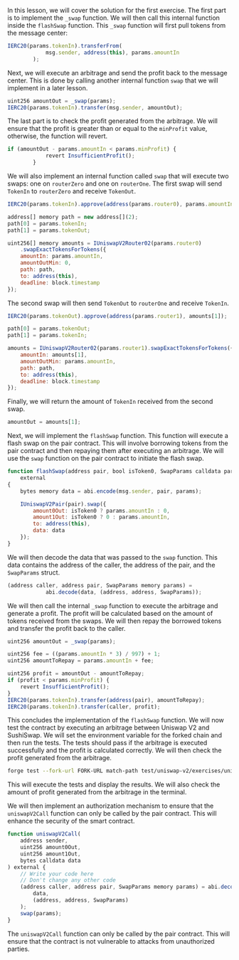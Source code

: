 In this lesson, we will cover the solution for the first exercise. The first part is to implement the `_swap` function. We will then call this internal function inside the `flashSwap` function. This `_swap` function will first pull tokens from the message center:

```javascript
IERC20(params.tokenIn).transferFrom(
            msg.sender, address(this), params.amountIn
        );
```

Next, we will execute an arbitrage and send the profit back to the message center. This is done by calling another internal function `swap` that we will implement in a later lesson.

```javascript
uint256 amountOut = _swap(params);
IERC20(params.tokenIn).transfer(msg.sender, amountOut);
```

The last part is to check the profit generated from the arbitrage. We will ensure that the profit is greater than or equal to the `minProfit` value, otherwise, the function will revert.

```javascript
if (amountOut - params.amountIn < params.minProfit) {
            revert InsufficientProfit();
        }
```

We will also implement an internal function called `swap` that will execute two swaps: one on `routerZero` and one on `routerOne`. The first swap will send `TokenIn` to `routerZero` and receive `TokenOut`.

```javascript
IERC20(params.tokenIn).approve(address(params.router0), params.amountIn);

address[] memory path = new address[](2);
path[0] = params.tokenIn;
path[1] = params.tokenOut;

uint256[] memory amounts = IUniswapV2Router02(params.router0)
    .swapExactTokensForTokens({
    amountIn: params.amountIn,
    amountOutMin: 0,
    path: path,
    to: address(this),
    deadline: block.timestamp
});
```

The second swap will then send `TokenOut` to `routerOne` and receive `TokenIn`.

```javascript
IERC20(params.tokenOut).approve(address(params.router1), amounts[1]);

path[0] = params.tokenOut;
path[1] = params.tokenIn;

amounts = IUniswapV2Router02(params.router1).swapExactTokensForTokens({
    amountIn: amounts[1],
    amountOutMin: params.amountIn,
    path: path,
    to: address(this),
    deadline: block.timestamp
});
```

Finally, we will return the amount of `TokenIn` received from the second swap.

```javascript
amountOut = amounts[1];
```

Next, we will implement the `flashSwap` function. This function will execute a flash swap on the pair contract. This will involve borrowing tokens from the pair contract and then repaying them after executing an arbitrage. We will use the `swap` function on the pair contract to initiate the flash swap.

```javascript
function flashSwap(address pair, bool isToken0, SwapParams calldata params)
    external
{
    bytes memory data = abi.encode(msg.sender, pair, params);

    IUniswapV2Pair(pair).swap({
        amount0Out: isToken0 ? params.amountIn : 0,
        amount1Out: isToken0 ? 0 : params.amountIn,
        to: address(this),
        data: data
    });
}
```

We will then decode the data that was passed to the `swap` function. This data contains the address of the caller, the address of the pair, and the `SwapParams` struct.

```javascript
(address caller, address pair, SwapParams memory params) =
            abi.decode(data, (address, address, SwapParams));
```

We will then call the internal `_swap` function to execute the arbitrage and generate a profit. The profit will be calculated based on the amount of tokens received from the swaps. We will then repay the borrowed tokens and transfer the profit back to the caller.

```javascript
uint256 amountOut = _swap(params);

uint256 fee = ((params.amountIn * 3) / 997) + 1;
uint256 amountToRepay = params.amountIn + fee;

uint256 profit = amountOut - amountToRepay;
if (profit < params.minProfit) {
    revert InsufficientProfit();
}
IERC20(params.tokenIn).transfer(address(pair), amountToRepay);
IERC20(params.tokenIn).transfer(caller, profit);
```

This concludes the implementation of the `flashSwap` function. We will now test the contract by executing an arbitrage between Uniswap V2 and SushiSwap. We will set the environment variable for the forked chain and then run the tests. The tests should pass if the arbitrage is executed successfully and the profit is calculated correctly. We will then check the profit generated from the arbitrage.

```bash
forge test --fork-url FORK-URL match-path test/uniswap-v2/exercises/uniswapv2Arb1.test.sol -vvv
```

This will execute the tests and display the results. We will also check the amount of profit generated from the arbitrage in the terminal.

We will then implement an authorization mechanism to ensure that the `uniswapV2Call` function can only be called by the pair contract. This will enhance the security of the smart contract.

```javascript
function uniswapV2Call(
    address sender,
    uint256 amount0Out,
    uint256 amount1Out,
    bytes calldata data
) external {
    // Write your code here
    // Don't change any other code
    (address caller, address pair, SwapParams memory params) = abi.decode(
        data,
        (address, address, SwapParams)
    );
    swap(params);
}
```

The `uniswapV2Call` function can only be called by the pair contract. This will ensure that the contract is not vulnerable to attacks from unauthorized parties.
